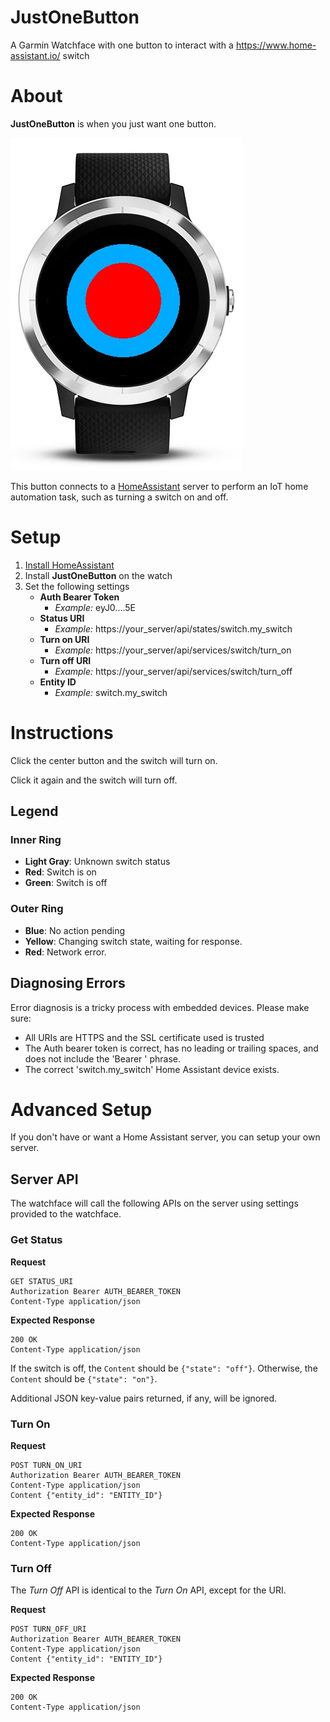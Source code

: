 # JustOneButton
A Garmin Watchface with one button to interact with a https://www.home-assistant.io/ switch

# About
**JustOneButton** is when you just want one button.

![image of app](./Demo.jpg)

This button connects to a [HomeAssistant](https://www.home-assistant.io/) server to
perform an IoT home automation task, such as turning a switch on and off.

# Setup
1. [Install HomeAssistant](./HomeAssistantSetup.md) 
2. Install **JustOneButton** on the watch
3. Set the following settings
   * **Auth Bearer Token**
     - *Example:* eyJ0....5E
   * **Status URI**
     - *Example:* https://your_server/api/states/switch.my_switch
   * **Turn on URI**
     - *Example:* https://your_server/api/services/switch/turn_on
   * **Turn off URI**
     - *Example:* https://your_server/api/services/switch/turn_off
   * **Entity ID**
     - *Example:* switch.my_switch

# Instructions
Click the center button and the switch will turn on.

Click it again and the switch will turn off.

## Legend
### Inner Ring
* **Light Gray**: Unknown switch status
* **Red**: Switch is on
* **Green**: Switch is off

### Outer Ring
* **Blue**: No action pending
* **Yellow**: Changing switch state, waiting for response.
* **Red**: Network error. 

## Diagnosing Errors
Error diagnosis is a tricky process with embedded devices. Please make sure:
- All URIs are HTTPS and the SSL certificate used is trusted
- The Auth bearer token is correct, has no leading or trailing spaces, and does not include the 'Bearer ' phrase.
- The correct 'switch.my_switch' Home Assistant device exists.

# Advanced Setup
If you don't have or want a Home Assistant server, you can setup your own server.

## Server API
The watchface will call the following APIs on the server using settings provided to the watchface.

### Get Status
**Request**
```
GET STATUS_URI
Authorization Bearer AUTH_BEARER_TOKEN
Content-Type application/json
```
**Expected Response**
```
200 OK
Content-Type application/json
```

If the switch is off, the ```Content``` should be ```{"state": "off"}```. Otherwise, the ```Content``` should be ```{"state": "on"}```.

Additional JSON key-value pairs returned, if any, will be ignored.

### Turn On
**Request**
```
POST TURN_ON_URI
Authorization Bearer AUTH_BEARER_TOKEN
Content-Type application/json
Content {"entity_id": "ENTITY_ID"}
```
**Expected Response**
```
200 OK
Content-Type application/json
```

### Turn Off
The *Turn Off* API is identical to the *Turn On* API, except for the URI.

**Request**
```
POST TURN_OFF_URI
Authorization Bearer AUTH_BEARER_TOKEN
Content-Type application/json
Content {"entity_id": "ENTITY_ID"}
```
**Expected Response**
```
200 OK
Content-Type application/json
```


